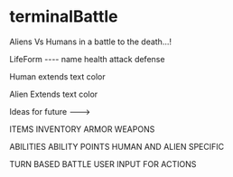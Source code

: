 # terminalBattle

Aliens Vs Humans in a battle to the death...!


LifeForm ----
name
health
attack
defense

Human extends
text color

Alien Extends
text color


Ideas for future ---> 

ITEMS
INVENTORY
ARMOR
WEAPONS

ABILITIES
ABILITY POINTS
HUMAN AND ALIEN SPECIFIC


TURN BASED BATTLE
USER INPUT FOR ACTIONS

